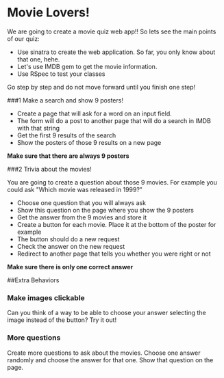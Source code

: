 # Movie Lovers!

We are going to create a movie quiz web app!! So lets see the main points of our quiz:
- Use sinatra to create the web application. So far, you only know about that one, hehe.
- Let's use IMDB gem to get the movie information.
- Use RSpec to test your classes

Go step by step and do not move forward until you finish one step!

###1 Make a search and show 9 posters!

- Create a page that will ask for a word on an input field.
- The form will do a post to another page that will do a search in IMDB with that string
- Get the first 9 results of the search
- Show the posters of those 9 results on a new page

**Make sure that there are always 9 posters**

###2 Trivia about the movies!

You are going to create a question about those 9 movies. For example you could ask "Which movie was released in 1999?"

- Choose one question that you will always ask
- Show this question on the page where you show the 9 posters
- Get the answer from the 9 movies and store it
- Create a button for each movie. Place it at the bottom of the poster for example
- The button should do a new request
- Check the answer on the new request
- Redirect to another page that tells you whether you were right or not

**Make sure there is only one correct answer**

##Extra Behaviors

### Make images clickable

Can you think of a way to be able to choose your answer selecting the image instead of the button?
Try it out!

### More questions

Create more questions to ask about the movies.
Choose one answer randomly and choose the answer for that one.
Show that question on the page.

